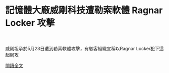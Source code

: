 # 記憶體大廠威剛科技遭勒索軟體 Ragnar Locker 攻擊

<!--more-->
<!--385-->
<br><br/>
威剛坦承於5月23日遭到勒索軟體攻擊，有駭客組織宣稱以Ragnar Locker犯下這起網攻

[閱讀全文](https://www.facebook.com/172306986151493/posts/3945492498832904/?sfnsn=mo)


